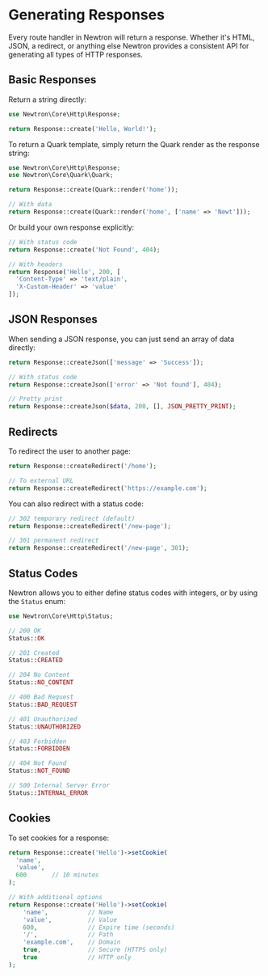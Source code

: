 # Generating Responses

Every route handler in Newtron will return a response. Whether it's HTML, JSON, a redirect, or anything else Newtron provides a consistent API for generating all types of HTTP responses.

## Basic Responses

Return a string directly:

```php
use Newtron\Core\Http\Response;

return Response::create('Hello, World!');
```

To return a Quark template, simply return the Quark render as the response string:

```php
use Newtron\Core\Http\Response;
use Newtron\Core\Quark\Quark;

return Response::create(Quark::render('home'));

// With data
return Response::create(Quark::render('home', ['name' => 'Newt']));
```

Or build your own response explicitly:

```php
// With status code
return Response::create('Not Found', 404);

// With headers
return Response('Hello', 200, [
  'Content-Type' => 'text/plain',
  'X-Custom-Header' => 'value'
]);
```

## JSON Responses

When sending a JSON response, you can just send an array of data directly:

```php
return Response::createJson(['message' => 'Success']);

// With status code
return Response::createJson(['error' => 'Not found'], 404);

// Pretty print
return Response::createJson($data, 200, [], JSON_PRETTY_PRINT);
```

## Redirects

To redirect the user to another page:

```php
return Response::createRedirect('/home');

// To external URL
return Response::createRedirect('https://example.com');
```

You can also redirect with a status code:

```php
// 302 temporary redirect (default)
return Response::createRedirect('/new-page');

// 301 permanent redirect
return Response::createRedirect('/new-page', 301);
```

## Status Codes

Newtron allows you to either define status codes with integers, or by using the `Status` enum:

```php
use Newtron\Core\Http\Status;

// 200 OK
Status::OK

// 201 Created
Status::CREATED

// 204 No Content
Status::NO_CONTENT

// 400 Bad Request
Status::BAD_REQUEST

// 401 Unauthorized
Status::UNAUTHORIZED

// 403 Forbidden
Status::FORBIDDEN

// 404 Not Found
Status::NOT_FOUND

// 500 Internal Server Error
Status::INTERNAL_ERROR
```

## Cookies

To set cookies for a response:

```php
return Response::create('Hello')->setCookie(
  'name',
  'value',
  600       // 10 minutes
);

// With additional options
return Response::create('Hello')->setCookie(
    'name',           // Name
    'value',          // Value
    600,              // Expire time (seconds)
    '/',              // Path
    'example.com',    // Domain
    true,             // Secure (HTTPS only)
    true              // HTTP only
);
```
